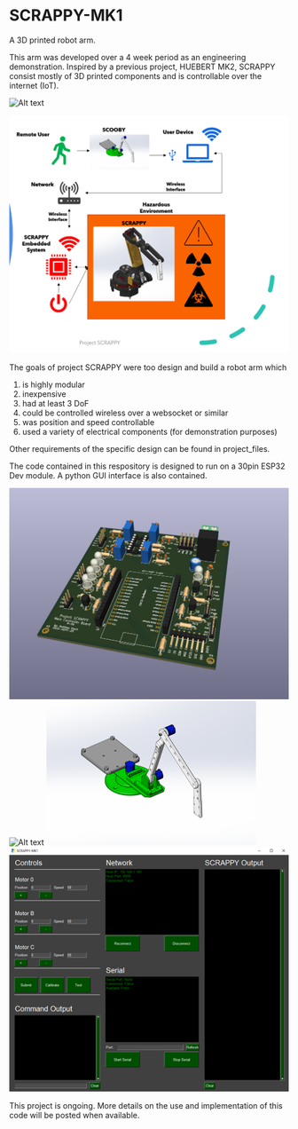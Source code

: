 # SCRAPPY-MK1
 A 3D printed robot arm.
 
 This arm was developed over a 4 week period as an engineering demonstration. Inspired by a previous project, HUEBERT MK2, SCRAPPY consist mostly of 3D printed components and is controllable over the internet (IoT).


![Alt text](images/2.jpg "SCRAPPY")



![Alt text](images/1.png "SCRAPPY - Use Case")




The goals of project SCRAPPY were too design and build a robot arm which

1. is highly modular
2. inexpensive
3. had at least 3 DoF
4. could be controlled wireless over a websocket or similar
5. was position and speed controllable
6. used a variety of electrical components (for demonstration purposes)

Other requirements of the specific design can be found in project_files.

The code contained in this respository is designed to run on a 30pin ESP32 Dev module. A python GUI interface is also contained.


![Alt text](images/3a.png "PCB design")
![Alt text](images/3b.jpg "Electrical")
![Alt text](images/4.png "SCOOBY")
![Alt text](images/5.png "GUI")


This project is ongoing. More details on the use and implementation of this code will be posted when available.